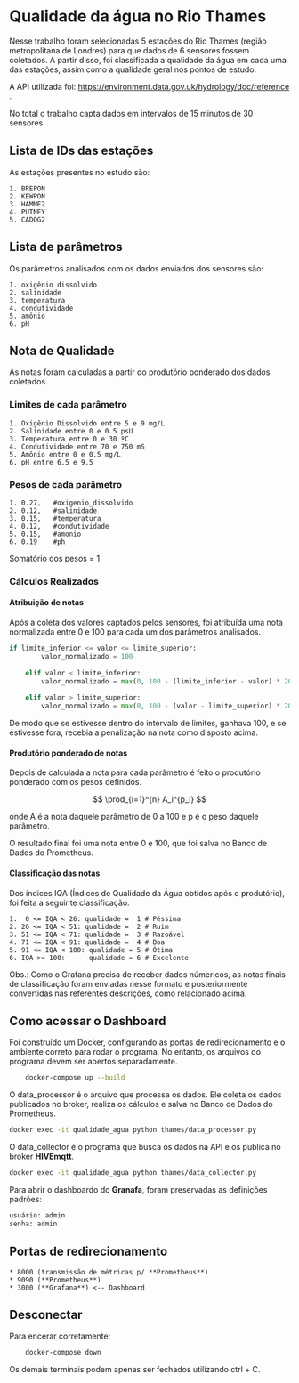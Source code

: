 # Qualidade da água no Rio Thames

Nesse trabalho foram selecionadas 5 estações do Rio Thames (região metropolitana de Londres) para que dados de 6 sensores fossem coletados. A partir disso, foi classificada a qualidade da água em cada uma das estações, assim como a qualidade geral nos pontos de estudo.

A API utilizada foi: https://environment.data.gov.uk/hydrology/doc/reference .

No total o trabalho capta dados em intervalos de 15 minutos de 30 sensores.

## Lista de IDs das estações
As estações presentes no estudo são:

    1. BREPON
    2. KEWPON
    3. HAMME2
    4. PUTNEY
    5. CADOG2


## Lista de parâmetros
Os parâmetros analisados com os dados enviados dos sensores são:

    1. oxigênio dissolvido
    2. salinidade
    3. temperatura
    4. condutividade
    5. amônio
    6. pH                        

## Nota de Qualidade
As notas foram calculadas a partir do produtório ponderado dos dados coletados.

### Limites de cada parâmetro
    1. Oxigênio Dissolvido entre 5 e 9 mg/L
    2. Salinidade entre 0 e 0.5 psU
    3. Temperatura entre 0 e 30 ºC
    4. Condutividade entre 70 e 750 mS
    5. Amônio entre 0 e 0.5 mg/L
    6. pH entre 6.5 e 9.5

### Pesos de cada parâmetro

    1. 0.27,   #oxigenio_dissolvido
    2. 0.12,   #salinidade
    3. 0.15,   #temperatura
    4. 0.12,   #condutividade
    5. 0.15,   #amonio
    6. 0.19    #ph

Somatório dos pesos = 1

### Cálculos Realizados

#### Atribuição de notas

Após a coleta dos valores captados pelos sensores, foi atribuída uma nota normalizada entre 0 e 100 para cada um dos parâmetros analisados.

```python
if limite_inferior <= valor <= limite_superior:
        valor_normalizado = 100
    
    elif valor < limite_inferior:
        valor_normalizado = max(0, 100 - (limite_inferior - valor) * 20)
    
    elif valor > limite_superior:
        valor_normalizado = max(0, 100 - (valor - limite_superior) * 20)
```

De modo que se estivesse dentro do intervalo de limites, ganhava 100, e se estivesse fora, recebia a penalização na nota como disposto acima.

#### Produtório ponderado de notas

Depois de calculada a nota para cada parâmetro é feito o produtório ponderado com os pesos definidos.

$$
\prod_{i=1}^{n} A_i^{p_i}
$$

onde A é a nota daquele parâmetro de 0 a 100 e p é o peso daquele parâmetro.

O resultado final foi uma nota entre 0 e 100, que foi salva no Banco de Dados do Prometheus.

#### Classificação das notas

Dos índices IQA (Índices de Qualidade da Água obtidos após o produtório), foi feita a seguinte classificação.

    1.  0 <= IQA < 26: qualidade =  1 # Péssima
    2. 26 <= IQA < 51: qualidade =  2 # Ruim
    3. 51 <= IQA < 71: qualidade =  3 # Razoável
    4. 71 <= IQA < 91: qualidade =  4 # Boa
    5. 91 <= IQA < 100: qualidade = 5 # Ótima
    6. IQA >= 100:      qualidade = 6 # Excelente

Obs.: Como o Grafana precisa de receber dados númericos, as notas finais de classificação foram enviadas nesse formato e posteriormente convertidas nas referentes descrições, como relacionado acima.

## Como acessar o Dashboard
Foi construído um Docker, configurando as portas de redirecionamento e o ambiente correto para rodar o programa. No entanto, os arquivos do programa devem ser abertos separadamente.

```bash
    docker-compose up --build
```

O data_processor é o arquivo que processa os dados. Ele coleta os dados publicados no broker, realiza os cálculos e salva no Banco de Dados do Prometheus. 

```bash
docker exec -it qualidade_agua python thames/data_processor.py
```

O data_collector é o programa que busca os dados na API e os publica no broker **HIVEmqtt**. 

```bash
docker exec -it qualidade_agua python thames/data_collector.py
```

Para abrir o dashboardo do **Granafa**, foram preservadas as definições padrões:

```bash
usuário: admin
senha: admin
```

## Portas de redirecionamento
    * 8000 (transmissão de métricas p/ **Prometheus**)
    * 9090 (**Prometheus**)
    * 3000 (**Grafana**) <-- Dashboard

## Desconectar

Para encerar corretamente:

```bash
    docker-compose down
```

Os demais terminais podem apenas ser fechados utilizando ctrl + C.